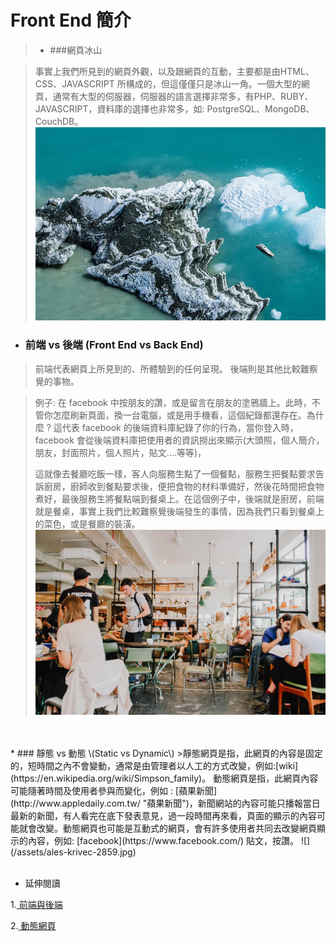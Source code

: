 # Front End 簡介

>* ###網頁冰山

> 事實上我們所見到的網頁外觀，以及跟網頁的互動，主要都是由HTML、CSS、JAVASCRIPT 所構成的，但這僅僅只是冰山一角。一個大型的網頁，通常有大型的伺服器，伺服器的語言選擇非常多，有PHP、RUBY、JAVASCRIPT，資料庫的選擇也非常多，如: PostgreSQL、MongoDB、CouchDB。![](/assets/ice.jpg)
* ### 前端 vs 後端 \(Front End vs Back End\)

> 前端代表網頁上所見到的、所體驗到的任何呈現。
> 後端則是其他比較難察覺的事物。

> 例子: 在 facebook 中按朋友的讚，或是留言在朋友的塗鴉牆上。此時，不管你怎麼刷新頁面，換一台電腦，或是用手機看，這個紀錄都還存在。為什麼 ? 這代表 facebook 的後端資料庫紀錄了你的行為，當你登入時，facebook 會從後端資料庫把使用者的資訊撈出來顯示\(大頭照，個人簡介，朋友，封面照片，個人照片，貼文….等等\)，
>
> 這就像去餐廳吃飯一樣，客人向服務生點了一個餐點，服務生把餐點要求告訴廚房，廚師收到餐點要求後，便把食物的材料準備好，然後花時間把食物煮好，最後服務生將餐點端到餐桌上。在這個例子中，後端就是廚房，前端就是餐桌，事實上我們比較難察覺後端發生的事情，因為我們只看到餐桌上的菜色，或是餐廳的裝潢。
![](/assets/toa-heftiba-195458.jpg)
<br/>
<br/>
* ### 靜態 vs 動態 \(Static vs Dynamic\)
>靜態網頁是指，此網頁的內容是固定的，短時間之內不會變動，通常是由管理者以人工的方式改變，例如:[wiki](https://en.wikipedia.org/wiki/Simpson_family)。
動態網頁是指，此網頁內容可能隨著時間及使用者參與而變化，例如 : [蘋果新聞](http://www.appledaily.com.tw/ "蘋果新聞")，新聞網站的內容可能只播報當日最新的新聞，有人看完在底下發表意見，過一段時間再來看，頁面的顯示的內容可能就會改變。動態網頁也可能是互動式的網頁，會有許多使用者共同去改變網頁顯示的內容，例如: [facebook](https://www.facebook.com/) 貼文，按讚。
![](/assets/ales-krivec-2859.jpg)




<br/>
<br/>

* 延伸閱讀

1.[ 前端與後端](https://zh.wikipedia.org/wiki/%E5%89%8D%E7%AB%AF%E5%92%8C%E5%90%8E%E7%AB%AF)
<br/>


2.[ 動態網頁](https://zh.wikipedia.org/wiki/%E5%8B%95%E6%85%8B%E7%B6%B2%E9%A0%81 "動態網頁")



